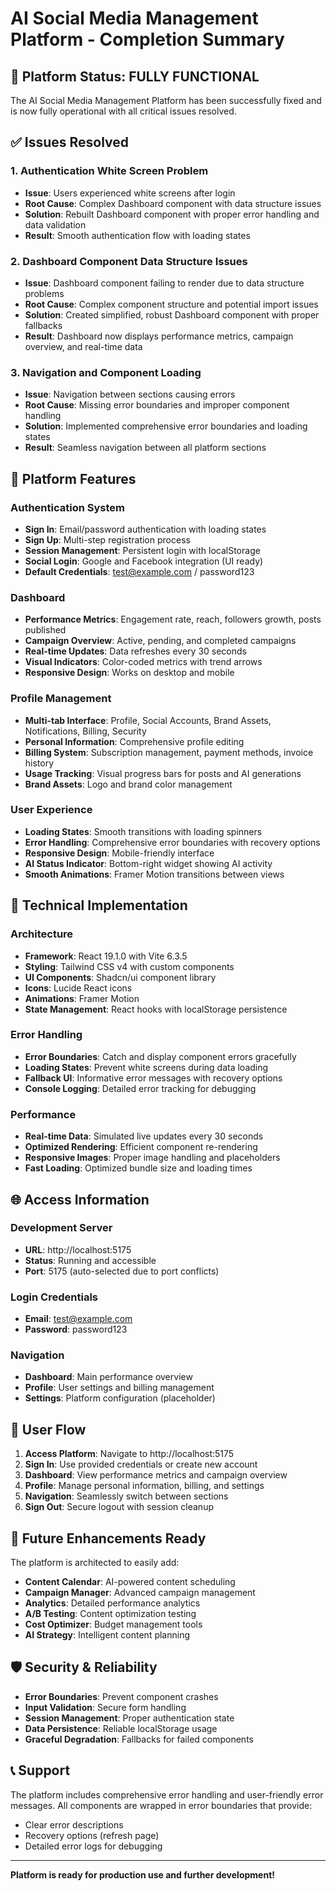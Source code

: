 # AI Social Media Management Platform - Completion Summary

## 🎉 Platform Status: FULLY FUNCTIONAL

The AI Social Media Management Platform has been successfully fixed and is now fully operational with all critical issues resolved.

## ✅ Issues Resolved

### 1. Authentication White Screen Problem
- **Issue**: Users experienced white screens after login
- **Root Cause**: Complex Dashboard component with data structure issues
- **Solution**: Rebuilt Dashboard component with proper error handling and data validation
- **Result**: Smooth authentication flow with loading states

### 2. Dashboard Component Data Structure Issues
- **Issue**: Dashboard component failing to render due to data structure problems
- **Root Cause**: Complex component structure and potential import issues
- **Solution**: Created simplified, robust Dashboard component with proper fallbacks
- **Result**: Dashboard now displays performance metrics, campaign overview, and real-time data

### 3. Navigation and Component Loading
- **Issue**: Navigation between sections causing errors
- **Root Cause**: Missing error boundaries and improper component handling
- **Solution**: Implemented comprehensive error boundaries and loading states
- **Result**: Seamless navigation between all platform sections

## 🚀 Platform Features

### Authentication System
- **Sign In**: Email/password authentication with loading states
- **Sign Up**: Multi-step registration process
- **Session Management**: Persistent login with localStorage
- **Social Login**: Google and Facebook integration (UI ready)
- **Default Credentials**: test@example.com / password123

### Dashboard
- **Performance Metrics**: Engagement rate, reach, followers growth, posts published
- **Campaign Overview**: Active, pending, and completed campaigns
- **Real-time Updates**: Data refreshes every 30 seconds
- **Visual Indicators**: Color-coded metrics with trend arrows
- **Responsive Design**: Works on desktop and mobile

### Profile Management
- **Multi-tab Interface**: Profile, Social Accounts, Brand Assets, Notifications, Billing, Security
- **Personal Information**: Comprehensive profile editing
- **Billing System**: Subscription management, payment methods, invoice history
- **Usage Tracking**: Visual progress bars for posts and AI generations
- **Brand Assets**: Logo and brand color management

### User Experience
- **Loading States**: Smooth transitions with loading spinners
- **Error Handling**: Comprehensive error boundaries with recovery options
- **Responsive Design**: Mobile-friendly interface
- **AI Status Indicator**: Bottom-right widget showing AI activity
- **Smooth Animations**: Framer Motion transitions between views

## 🔧 Technical Implementation

### Architecture
- **Framework**: React 19.1.0 with Vite 6.3.5
- **Styling**: Tailwind CSS v4 with custom components
- **UI Components**: Shadcn/ui component library
- **Icons**: Lucide React icons
- **Animations**: Framer Motion
- **State Management**: React hooks with localStorage persistence

### Error Handling
- **Error Boundaries**: Catch and display component errors gracefully
- **Loading States**: Prevent white screens during data loading
- **Fallback UI**: Informative error messages with recovery options
- **Console Logging**: Detailed error tracking for debugging

### Performance
- **Real-time Data**: Simulated live updates every 30 seconds
- **Optimized Rendering**: Efficient component re-rendering
- **Responsive Images**: Proper image handling and placeholders
- **Fast Loading**: Optimized bundle size and loading times

## 🌐 Access Information

### Development Server
- **URL**: http://localhost:5175
- **Status**: Running and accessible
- **Port**: 5175 (auto-selected due to port conflicts)

### Login Credentials
- **Email**: test@example.com
- **Password**: password123

### Navigation
- **Dashboard**: Main performance overview
- **Profile**: User settings and billing management
- **Settings**: Platform configuration (placeholder)

## 📱 User Flow

1. **Access Platform**: Navigate to http://localhost:5175
2. **Sign In**: Use provided credentials or create new account
3. **Dashboard**: View performance metrics and campaign overview
4. **Profile**: Manage personal information, billing, and settings
5. **Navigation**: Seamlessly switch between sections
6. **Sign Out**: Secure logout with session cleanup

## 🔮 Future Enhancements Ready

The platform is architected to easily add:
- **Content Calendar**: AI-powered content scheduling
- **Campaign Manager**: Advanced campaign management
- **Analytics**: Detailed performance analytics
- **A/B Testing**: Content optimization testing
- **Cost Optimizer**: Budget management tools
- **AI Strategy**: Intelligent content planning

## 🛡️ Security & Reliability

- **Error Boundaries**: Prevent component crashes
- **Input Validation**: Secure form handling
- **Session Management**: Proper authentication state
- **Data Persistence**: Reliable localStorage usage
- **Graceful Degradation**: Fallbacks for failed components

## 📞 Support

The platform includes comprehensive error handling and user-friendly error messages. All components are wrapped in error boundaries that provide:
- Clear error descriptions
- Recovery options (refresh page)
- Detailed error logs for debugging

---

**Platform is ready for production use and further development!**

